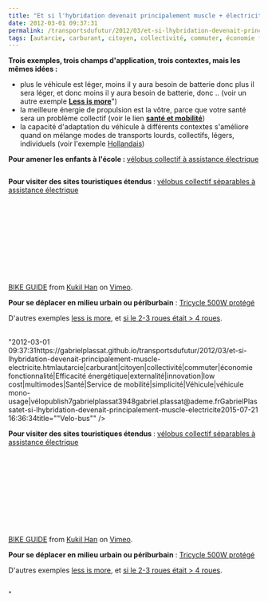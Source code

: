 ```yaml
---
title: "Et si l'hybridation devenait principalement muscle + électricité"
date: 2012-03-01 09:37:31
permalink: /transportsdufutur/2012/03/et-si-lhybridation-devenait-principalement-muscle-electricite.html
tags: [autarcie, carburant, citoyen, collectivité, commuter, économie fonctionnalité, Efficacité énergétique, externalité, innovation, low cost, multimodes, Santé, Service de mobilité, simplicité, Véhicule, véhicule mono-usage, vélo]
---
```


<p><strong>Trois exemples, trois champs d'application, trois contextes, mais les mêmes idées :</strong></p> <ul> <li>plus le véhicule est léger, moins il y aura besoin de batterie donc plus il sera léger, et donc moins il y aura besoin de batterie, donc .. (voir un autre exemple <a href="https://gabrielplassat.github.io/transportsdufutur/?s=less+is+more"" target=""_blank""><strong>Less is more</strong></a>")</li> <li>la meilleure énergie de propulsion est la vôtre, parce que votre santé sera un problème collectif (voir le lien <a href="https://gabrielplassat.github.io/transportsdufutur/?s=sante"" target=""_blank""><strong>santé et mobilité</strong></a>)</li> <li>la capacité d'adaptation du véhicule à différents contextes s'améliore quand on mélange modes de transports lourds, collectifs, légers, individuels (voir l'exemple <a href="https://gabrielplassat.github.io/transportsdufutur/2012/01/trainvelovelotrain-individuelcollectif-publicprive.html"" target=""_blank"">Hollandais</a>) </li></ul>  <!--more-->    <p><strong>Pour amener les enfants à l'école : </strong><a href=""http://www.yelomart.fr/voitures-transports/hollande-un-bus-scolaire-a-pedales/"" target=""_blank"">vélobus collectif à assistance électrique</a></p> <p><a href="https://gabrielplassat.github.io/transportsdufutur/wp-content/uploads/sites/6/old/6a0120a66d2ad4970b0167633412fa970b-800wi.jpg"" rel=""lightbox""><img rel=""lightbox[]"" alt=""Velo-bus"" border=""0"" class=""asset  asset-image at-xid-6a0120a66d2ad4970b0167633412fa970b"" src=""/wp-content/uploads/sites/6/old/6a0120a66d2ad4970b0167633412fa970b-800wi.jpg"" style=""display: block margin-left: auto margin-right: auto title=""Velo-bus"" /></a></p> <p><strong>Pour visiter des sites touristiques étendus </strong>: <a href=""http://blog.sennse.fr/2012/03/01/le-vls-cest-ringard/?utm_medium=twitter&utm_source=twitterfeed"" target=""_blank"">vélobus collectif séparables à assistance électrique</a></p> <p><iframe frameborder=""0"" height=""300"" src=""http://player.vimeo.com/video/25752549?title=0&byline=0&portrait=0"" width=""400""></iframe></p> <p><a href=""http://vimeo.com/25752549"">BIKE GUIDE</a> from <a href=""http://vimeo.com/user7615424"">Kukil Han</a> on <a href=""http://vimeo.com"">Vimeo</a>.</p> <p><strong>Pour se déplacer en milieu urbain ou périburbain</strong> : <a href=""http://www.gizmag.com/emcycle-tilting-3-wheeler/21310/"" target=""_blank"">Tricycle 500W protégé</a></p> <p><a href="https://gabrielplassat.github.io/transportsdufutur/wp-content/uploads/sites/6/old/6a0120a66d2ad4970b0163023fa251970d-800wi.jpg"" rel=""lightbox""><img rel=""lightbox[]"" alt=""Tegris"" class=""asset  asset-image at-xid-6a0120a66d2ad4970b0163023fa251970d"" src=""/wp-content/uploads/sites/6/old/6a0120a66d2ad4970b0163023fa251970d-500wi.jpg"" style=""display: block margin-left: auto margin-right: auto title=""Tegris"" /></a><br />D'autres exemples <a href="https://gabrielplassat.github.io/transportsdufutur/2012/02/less-is-more-efficace-economique-actif-partageable-co-concevable-appropriable-reparable-fabricable-l.html"" target=""_blank"">less is more</a>, et <a href="https://gabrielplassat.github.io/transportsdufutur/2012/02/et-si-les-2-3-roues-etaient-aux-4-roues.html"" target=""_blank"">si le 2-3 roues était > 4 roues</a>.<br /><br /></p>"2012-03-01 09:37:31https://gabrielplassat.github.io/transportsdufutur/2012/03/et-si-lhybridation-devenait-principalement-muscle-electricite.htmlautarcie|carburant|citoyen|collectivité|commuter|économie fonctionnalité|Efficacité énergétique|externalité|innovation|low cost|multimodes|Santé|Service de mobilité|simplicité|Véhicule|véhicule mono-usage|vélopublish7gabrielplassat3948gabriel.plassat@ademe.frGabrielPlassatet-si-lhybridation-devenait-principalement-muscle-electricite2015-07-21 16:36:34title=""Velo-bus"" /></a></p> <p><strong>Pour visiter des sites touristiques étendus </strong>: <a href=""http://blog.sennse.fr/2012/03/01/le-vls-cest-ringard/?utm_medium=twitter&utm_source=twitterfeed"" target=""_blank"">vélobus collectif séparables à assistance électrique</a></p> <p><iframe frameborder=""0"" height=""300"" src=""http://player.vimeo.com/video/25752549?title=0&byline=0&portrait=0"" width=""400""></iframe></p> <p><a href=""http://vimeo.com/25752549"">BIKE GUIDE</a> from <a href=""http://vimeo.com/user7615424"">Kukil Han</a> on <a href=""http://vimeo.com"">Vimeo</a>.</p> <p><strong>Pour se déplacer en milieu urbain ou périburbain</strong> : <a href=""http://www.gizmag.com/emcycle-tilting-3-wheeler/21310/"" target=""_blank"">Tricycle 500W protégé</a></p> <p><a href="https://gabrielplassat.github.io/transportsdufutur/wp-content/uploads/sites/6/old/6a0120a66d2ad4970b0163023fa251970d-800wi.jpg"" rel=""lightbox""><img rel=""lightbox[]"" alt=""Tegris"" class=""asset  asset-image at-xid-6a0120a66d2ad4970b0163023fa251970d"" src=""/wp-content/uploads/sites/6/old/6a0120a66d2ad4970b0163023fa251970d-500wi.jpg"" style=""display: blocktitle=""Tegris"" /></a><br />D'autres exemples <a href="https://gabrielplassat.github.io/transportsdufutur/2012/02/less-is-more-efficace-economique-actif-partageable-co-concevable-appropriable-reparable-fabricable-l.html"" target=""_blank"">less is more</a>, et <a href="https://gabrielplassat.github.io/transportsdufutur/2012/02/et-si-les-2-3-roues-etaient-aux-4-roues.html"" target=""_blank"">si le 2-3 roues était > 4 roues</a>.<br /><br /></p>"
